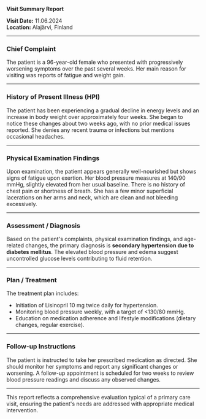 

**Visit Summary Report**

**Visit Date:** 11.06.2024  
**Location:** Alajärvi, Finland  

---

### **Chief Complaint**
The patient is a 96-year-old female who presented with progressively worsening symptoms over the past several weeks. Her main reason for visiting was reports of fatigue and weight gain.

---

### **History of Present Illness (HPI)**
The patient has been experiencing a gradual decline in energy levels and an increase in body weight over approximately four weeks. She began to notice these changes about two weeks ago, with no prior medical issues reported. She denies any recent trauma or infections but mentions occasional headaches.

---

### **Physical Examination Findings**
Upon examination, the patient appears generally well-nourished but shows signs of fatigue upon exertion. Her blood pressure measures at 140/90 mmHg, slightly elevated from her usual baseline. There is no history of chest pain or shortness of breath. She has a few minor superficial lacerations on her arms and neck, which are clean and not bleeding excessively.

---

### **Assessment / Diagnosis**
Based on the patient's complaints, physical examination findings, and age-related changes, the primary diagnosis is **secondary hypertension due to diabetes mellitus**. The elevated blood pressure and edema suggest uncontrolled glucose levels contributing to fluid retention.

---

### **Plan / Treatment**
The treatment plan includes:
- Initiation of Lisinopril 10 mg twice daily for hypertension.
- Monitoring blood pressure weekly, with a target of <130/80 mmHg.
- Education on medication adherence and lifestyle modifications (dietary changes, regular exercise).

---

### **Follow-up Instructions**
The patient is instructed to take her prescribed medication as directed. She should monitor her symptoms and report any significant changes or worsening. A follow-up appointment is scheduled for two weeks to review blood pressure readings and discuss any observed changes.

---

This report reflects a comprehensive evaluation typical of a primary care visit, ensuring the patient's needs are addressed with appropriate medical intervention.